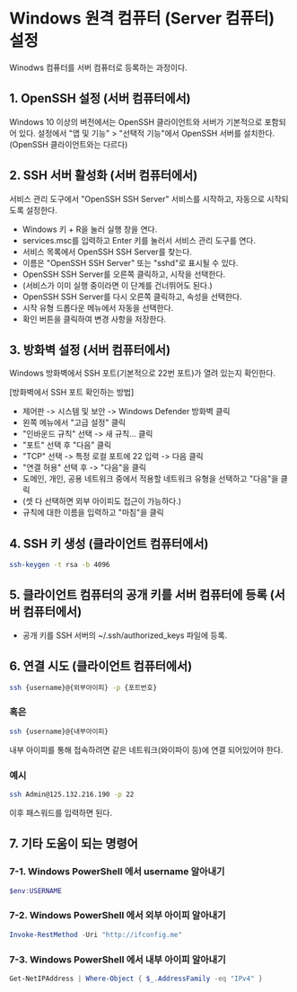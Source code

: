 # Windows 원격 컴퓨터 (Server 컴퓨터) 설정
Winodws 컴퓨터를 서버 컴퓨터로 등록하는 과정이다.

## 1. OpenSSH 설정 (서버 컴퓨터에서)
Windows 10 이상의 버전에서는 OpenSSH 클라이언트와 서버가 기본적으로 포함되어 있다.
설정에서 "앱 및 기능" > "선택적 기능"에서 OpenSSH 서버를 설치한다.
(OpenSSH 클라이언트와는 다르다)

## 2. SSH 서버 활성화 (서버 컴퓨터에서)
서비스 관리 도구에서 "OpenSSH SSH Server" 서비스를 시작하고,
자동으로 시작되도록 설정한다.

- Windows 키 + R을 눌러 실행 창을 연다.
- services.msc를 입력하고 Enter 키를 눌러서 서비스 관리 도구를 연다.
- 서비스 목록에서 OpenSSH SSH Server를 찾는다.
- 이름은 "OpenSSH SSH Server" 또는 "sshd"로 표시될 수 있다.
- OpenSSH SSH Server를 오른쪽 클릭하고, 시작을 선택한다.
- (서비스가 이미 실행 중이라면 이 단계를 건너뛰어도 된다.)
- OpenSSH SSH Server를 다시 오른쪽 클릭하고, 속성을 선택한다.
- 시작 유형 드롭다운 메뉴에서 자동을 선택한다.
- 확인 버튼을 클릭하여 변경 사항을 저장한다.

## 3. 방화벽 설정 (서버 컴퓨터에서)
Windows 방화벽에서 SSH 포트(기본적으로 22번 포트)가 열려 있는지 확인한다.

[방화벽에서 SSH 포트 확인하는 방법]
- 제어판 -> 시스템 및 보안 -> Windows Defender 방화벽 클릭
- 왼쪽 메뉴에서 "고급 설정" 클릭
- "인바운드 규칙" 선택 -> 새 규칙... 클릭
- "포트" 선택 후 "다음" 클릭
- "TCP" 선택 -> 특정 로컬 포트에 22 입력 -> 다음 클릭
- "연결 허용" 선택 후 -> "다음"을 클릭
- 도메인, 개인, 공용 네트워크 중에서 적용할 네트워크 유형을 선택하고 "다음"을 클릭
- (셋 다 선택하면 외부 아이피도 접근이 가능하다.)
- 규칙에 대한 이름을 입력하고 "마침"을 클릭

## 4. SSH 키 생성 (클라이언트 컴퓨터에서)
```bash
ssh-keygen -t rsa -b 4096
```

## 5. 클라이언트 컴퓨터의 공개 키를 서버 컴퓨터에 등록 (서버 컴퓨터에서)
- 공개 키를 SSH 서버의 ~/.ssh/authorized_keys 파일에 등록.

## 6. 연결 시도 (클라이언트 컴퓨터에서)
```zsh
ssh {username}@{외부아이피} -p {포트번호}
```

### 혹은

```zsh
ssh {username}@{내부아이피}
```
내부 아이피를 통해 접속하려면 같은 네트워크(와이파이 등)에 연결 되어있어야 한다.

### 예시

```zsh
ssh Admin@125.132.216.190 -p 22
```
이후 패스워드를 입력하면 된다.

## 7. 기타 도움이 되는 명령어
### 7-1. Windows PowerShell 에서 username 알아내기
```powershell
$env:USERNAME
```

### 7-2. Windows PowerShell 에서 외부 아이피 알아내기
```powershell
Invoke-RestMethod -Uri "http://ifconfig.me"
```

### 7-3. Windows PowerShell 에서 내부 아이피 알아내기
```powershell
Get-NetIPAddress | Where-Object { $_.AddressFamily -eq "IPv4" }
```